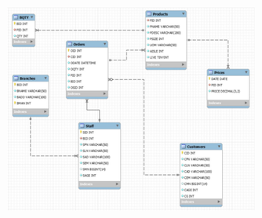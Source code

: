 




<h1 align="center"><img src="https://github.com/mzmacaulaydb/stock/blob/884b1983d488bd89aaa7ec92969b670e38508df9/ERD.JPG"></h1>
<p align="center">
